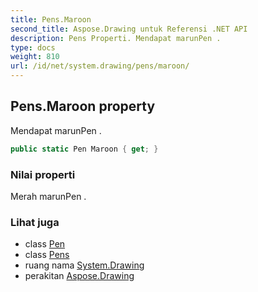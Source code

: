 ```yaml
---
title: Pens.Maroon
second_title: Aspose.Drawing untuk Referensi .NET API
description: Pens Properti. Mendapat marunPen .
type: docs
weight: 810
url: /id/net/system.drawing/pens/maroon/
---
```

## Pens.Maroon property

Mendapat marunPen .

```csharp
public static Pen Maroon { get; }
```

### Nilai properti

Merah marunPen .

### Lihat juga

* class [Pen](../../pen/)
* class [Pens](../)
* ruang nama [System.Drawing](../../pens/)
* perakitan [Aspose.Drawing](../../../)


